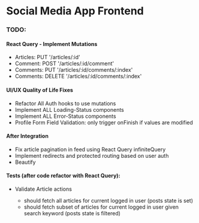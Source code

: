 # Social Media App Frontend

### TODO:

#### React Query - Implement Mutations

- Articles: PUT '/articles/:id'
- Comment: POST '/articles/:id/comment'
- Comments: PUT '/articles/:id/comments/:index'
- Comments: DELETE '/articles/:id/comments/:index'

#### UI/UX Quality of Life Fixes

- Refactor All Auth hooks to use mutations
- Implement ALL Loading-Status components
- Implement ALL Error-Status components
- Profile Form Field Validation: only trigger onFinish if values are modified

#### After Integration

- Fix article pagination in feed using React Query infiniteQuery
- Implement redirects and protected routing based on user auth
- Beautify

#### Tests (after code refactor with React Query):

- Validate Article actions

  - should fetch all articles for current logged in user (posts state is set)
  - should fetch subset of articles for current logged in user given search keyword (posts state is filtered)
